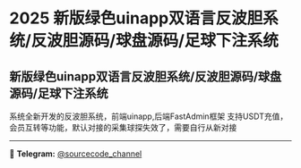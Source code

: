 # 2025 新版绿色uinapp双语言反波胆系统/反波胆源码/球盘源码/足球下注系统



## 新版绿色uinapp双语言反波胆系统/反波胆源码/球盘源码/足球下注系统

系统全新开发的反波胆系统，前端uinapp,后端FastAdmin框架
支持USDT充值，会员互转等功能，默认对接的采集球探失效了，需要自行从新对接

---
📢 **Telegram:** [@sourcecode_channel](https://t.me/sourcecode_channel)
